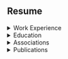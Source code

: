 
## Resume


<details><summary>Work Experience</summary><p>

<details><summary>Nationwide Insurance - [7/21/2014 - Current]</summary><p>

* Consultant - Project Architect (11/20/17 - Current)
* Consultant - Engineering (1/1/15 - 11/20/17)
   * Database Services
      * Automation Engineer
         * Creater, owner, architect of SPARTAN
* Consultant - Run Operations (7/21/14 - 1/1/15)
   * MSSQL DBA
</p></details> 

<details><summary>Dedicated Technologies, Inc - [12/01/2013 - 07/21/2014]</summary><p>

* Consultant - SQL DBA
</p></details>

<details><summary>Nationwide Energy Partners - [7/01/2013 - 12/01/2013]</summary><p>

* SQL DBA and Developer
</p></details>

<details><summary>Manley Deas Kochalski, LLC - [5/01/2012 - 7/01/2013]</summary><p>

* Senior Database Administrator
</p></details>

<details><summary>Columbus Bureau of Credit Columbus - [2/01/2011 - 5/01/2012]</summary><p>

* Database Administrator
</p></details>

<details><summary>Travis Central Appraisal District - [8/01/2010 - 2/01/2011]</summary><p>

* Database Analyst
</p></details>

<details><summary>ScanData Systems,Inc - [1/01/2006 - 7/01/2010]</summary><p>

* Logistician and Database Administrator
</p></details>

<details><summary>The Ohio State University - [1/01/2003 - 1/01/2004]</summary><p>

* Instructor
    * Introduction to Physical Anthropology and Cultural Anthropology 
    * 2003 Fall & Winter Quarter 2004 Spring Quarter
</p></details>

<details><summary>Weller & Associates - [1/01/2001 -  1/01/2006]</summary><p>

* Principal Investigator
    * Supervised archaeological field crews and conduct extensive archaeological fieldwork and analysis
    * Completed comprehensive surveys, testing, and data recovery projects
</p></details>

<details><summary>The United States Senate - [1/01/1995]</summary><p>

* Intern
    * The U.S. Senator from Maryland, Barbara Mikulski
        * Attending hearings
        * Writing issue briefs
        * Acquiring research materials for the legislative staff
        * Clerical duties    
</p></details>
</p></details>          
          
<details><summary>Education</summary><p>          

<details><summary>The Ohio State University </summary><p>  

* 2004
  * Masters of Arts [MA]
    * Specialization
      * Physical Anthropology [Osteology]
* 2001 
  * Majors
    * Criminology
    * Criminology
  * Minors
    * Sociology
</p></details>   
</p></details>      

<details><summary>Associations</summary><p>    

* Membership
  * SQL PASS 
</p></details> 

<details><summary>Publications</summary><p>   

  * Dental Deformation
    * Agency: The U.S. Air Force
      * Internal paper utilized for instruction ... this is not an open publication
</p></details>
